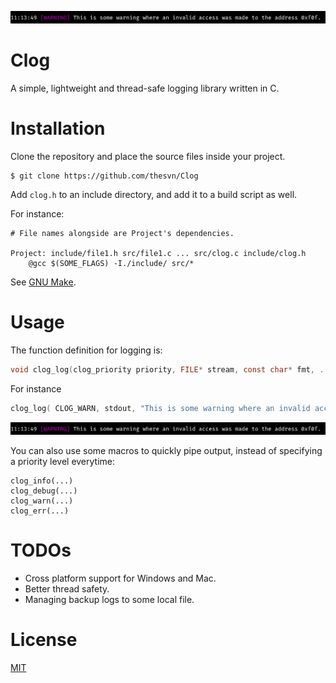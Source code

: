 ![sample warning](/screenshots/sample_usage_warning.png)

# Clog
A simple, lightweight and thread-safe logging library written in C.

# Installation
Clone the repository and place the source files inside your project.
```
$ git clone https://github.com/thesvn/Clog
```

Add `clog.h` to an include directory, and add it to a build script as well.

For instance:
```make
# File names alongside are Project's dependencies.

Project: include/file1.h src/file1.c ... src/clog.c include/clog.h
    @gcc $(SOME_FLAGS) -I./include/ src/*
```
See [GNU Make](https://www.gnu.org/software/make/).

# Usage
The function definition for logging is:
```c
void clog_log(clog_priority priority, FILE* stream, const char* fmt, ...)
```

For instance
```c
clog_log( CLOG_WARN, stdout, "This is some warning where an invalid access was made to the address %p", 0x0f0f );
```
![sample warning](/screenshots/sample_usage_warning.png)

You can also use some macros to quickly pipe output, instead of specifying a priority level everytime:
```
clog_info(...)
clog_debug(...)
clog_warn(...)
clog_err(...)
```

# TODOs
- Cross platform support for Windows and Mac.
- Better thread safety.
- Managing backup logs to some local file.

# License
[MIT](https://opensource.org/license/MIT)

